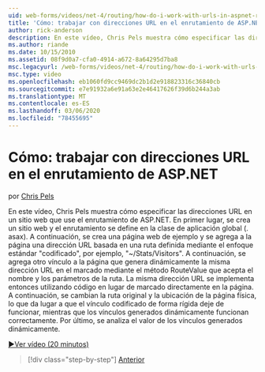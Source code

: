 ```yaml
---
uid: web-forms/videos/net-4/routing/how-do-i-work-with-urls-in-aspnet-routing
title: 'Cómo: trabajar con direcciones URL en el enrutamiento de ASP.NET | Microsoft Docs'
author: rick-anderson
description: En este vídeo, Chris Pels muestra cómo especificar las direcciones URL en un sitio web que use el enrutamiento de ASP.NET. En primer lugar, se crea un sitio web y el enrutamiento se define en el libro de contabilidad...
ms.author: riande
ms.date: 10/15/2010
ms.assetid: 08f9d0a7-cfa0-4914-a672-8a64295d7ba8
msc.legacyurl: /web-forms/videos/net-4/routing/how-do-i-work-with-urls-in-aspnet-routing
msc.type: video
ms.openlocfilehash: eb1060fd9cc9469dc2b1d2e918823316c36840cb
ms.sourcegitcommit: e7e91932a6e91a63e2e46417626f39d6b244a3ab
ms.translationtype: MT
ms.contentlocale: es-ES
ms.lasthandoff: 03/06/2020
ms.locfileid: "78455695"
---
```

# <a name="how-do-i-work-with-urls-in-aspnet-routing"></a>Cómo: trabajar con direcciones URL en el enrutamiento de ASP.NET

por [Chris Pels](https://twitter.com/chrispels)

En este vídeo, Chris Pels muestra cómo especificar las direcciones URL en un sitio web que use el enrutamiento de ASP.NET. En primer lugar, se crea un sitio web y el enrutamiento se define en la clase de aplicación global (. asax). A continuación, se crea una página web de ejemplo y se agrega a la página una dirección URL basada en una ruta definida mediante el enfoque estándar "codificado", por ejemplo, "~/Stats/Visitors". A continuación, se agrega otro vínculo a la página que genera dinámicamente la misma dirección URL en el marcado mediante el método RouteValue que acepta el nombre y los parámetros de la ruta. La misma dirección URL se implementa entonces utilizando código en lugar de marcado directamente en la página. A continuación, se cambian la ruta original y la ubicación de la página física, lo que da lugar a que el vínculo codificado de forma rígida deje de funcionar, mientras que los vínculos generados dinámicamente funcionan correctamente. Por último, se analiza el valor de los vínculos generados dinámicamente.

[&#9654;Ver vídeo (20 minutos)](https://channel9.msdn.com/Blogs/ASP-NET-Site-Videos/how-do-i-work-with-urls-in-aspnet-routing)

> [!div class="step-by-step"]
> [Anterior](how-do-i-use-routing-with-aspnet-web-forms.md)
